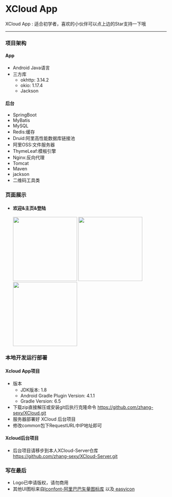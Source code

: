 # XCloud App

XCloud App : 适合初学者，喜欢的小伙伴可以点上边的Star支持一下哦

***

### 项目架构

#### App

* Android Java语言
* 三方库
    * okhttp: 3.14.2
    * okio: 1.17.4
    * Jackson

#### 后台

* SpringBoot
* MyBatis
* MySQL
* Redis:缓存
* Druid:阿里高性能数据库链接池
* 阿里OSS:文件服务器 
* ThymeLeaf:模板引擎
* Nginx:反向代理
* Tomcat
* Maven
* jackson
* 二维码工具类

### 页面展示
* #### 欢迎&主页&登陆
   <img src="https://www.zf233.cn/static/img/git/xcloud/app/index.jpeg" width="200px">
   <img src="https://www.zf233.cn/static/img/git/xcloud/app/home.jpeg" width="200px">
   <img src="https://www.zf233.cn/static/img/git/xcloud/app/login.jpeg" width="200px">

### 本地开发运行部署

#### Xcloud App项目

* 版本
    * JDK版本: 1.8
    * Android Gradle Plugin Version: 4.1.1
    * Gradle Version: 6.5
* 下载zip直接解压或安装git后执行克隆命令 https://github.com/zhang-sexy/XCloud.git
* 服务器部署好 XCloud 后台项目
* 修改common包下RequestURL中IP地址即可

#### Xcloud后台项目

* 后台项目请移步到本人XCloud-Server仓库 </br>https://github.com/zhang-sexy/XCloud-Server.git

### 写在最后

* Logo已申请版权，请勿商用
* 其他UI图标来自<a href="https://http://www.iconfont.cn">Iconfont-阿里巴巴矢量图标库</a> 以及<a href="https://http://www.easyicon.net">
  easyicon</a>
